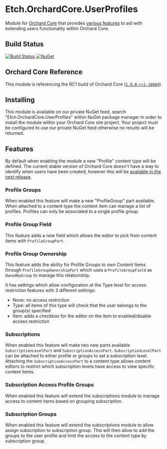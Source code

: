 ﻿# Etch.OrchardCore.UserProfiles

Module for [Orchard Core](https://github.com/OrchardCMS/OrchardCore) that provides [various features](#features) to aid with extending users functionality within Orchard Core.

## Build Status

[![Build Status](https://secure.travis-ci.org/etchuk/Etch.OrchardCore.UserProfiles.png?branch=master)](http://travis-ci.org/etchuk/Etch.OrchardCore.UserProfiles) [![NuGet](https://img.shields.io/nuget/v/Etch.OrchardCore.UserProfiles.svg)](https://www.nuget.org/packages/Etch.OrchardCore.UserProfiles)


## Orchard Core Reference

This module is referencing the RC1 build of Orchard Core ([`1.0.0-rc1-10004`](https://www.nuget.org/packages/OrchardCore.Module.Targets/1.0.0-rc1-10004)).

## Installing

This module is available on our private NuGet feed, search "Etch.OrchardCore.UserProfiles" within NuGet package manager in order to install the module within your Orchard Core site project. Your project must be configured to use our private NuGet feed otherwise no results will be returned.

## Features

By default when enabling the module a new "Profile" content type will be defined. The current stable version of Orchard Core doesn't have a way to identify when users have been created, however this will be [available in the next release](https://github.com/OrchardCMS/OrchardCore/commit/58045f241c3bc0fb6692ae873fbca340098eb944).

### Profile Groups

When enabled this feature will make a new "ProfileGroup" part available. When attached to a content type the content item can manage a list of profiles. Profiles can only be associated to a single profile group.

### Profile Group Field

This feature adds a new field which allows the editor to pick from content items with `ProfileGroupPart`.

### Profile Group Ownership

This feature adds the ability for Profile Groups to own Content Items through `ProfileGroupOwnershipPart` which uses a `ProfileGroupField` as `OwnedByGroup` to manage this relationship.

It has settings which allow configuration at the Type level for access restriction features with 3 different settings:

- None: no access restriction
- Type: all items of this type will check that the user belongs to the group(s) specified
- Item: adds a checkbox for the editor on the item to enabled/disable access restriction

### Subscriptions

When enabled this feature will make two new parts available `SubscriptionLevelPart` and `SubscriptionAccessPart`. `SubscriptionLevelPart` can be attached to either profile or groups to set a subscription level. Attaching the `SubscriptionAccessPart` to a content type allows content editors to restrict which subscription levels have access to view specific content items.

### Subscription Access Profile Groups

When enabled this feature will extend the subscriptions module to manage access to content items based on grouping subscription.

### Subscription Groups

When enabled this feature will extend the subscriptions module to allow assign subscription to subscription group.
This will then allow to add the groups to the user profile and limit the access to the content type by subscription group.

